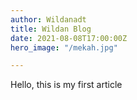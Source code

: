 ```yaml
---
author: Wildanadt
title: Wildan Blog
date: 2021-08-08T17:00:00Z
hero_image: "/mekah.jpg"

---
```

Hello, this is my first article